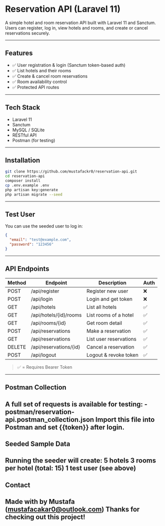 # Reservation API (Laravel 11)

A simple hotel and room reservation API built with Laravel 11 and Sanctum.  
Users can register, log in, view hotels and rooms, and create or cancel reservations securely.

---

## Features

- ✅ User registration & login (Sanctum token-based auth)
- ✅ List hotels and their rooms
- ✅ Create & cancel room reservations
- ✅ Room availability control
- ✅ Protected API routes

---

## Tech Stack

- Laravel 11
- Sanctum
- MySQL / SQLite
- RESTful API
- Postman (for testing)

---

## Installation

```bash
git clone https://github.com/mustafackr0/reservation-api.git
cd reservation-api
composer install
cp .env.example .env
php artisan key:generate
php artisan migrate --seed
```

---

## Test User

You can use the seeded user to log in:

```json
{
  "email": "test@example.com",
  "password": "123456"
}
```

---

## API Endpoints
| Method | Endpoint | Description | Auth |
|--------|----------|-------------|------|
| POST   | /api/register     | Register new user         | ❌ |
| POST   | /api/login        | Login and get token       | ❌ |
| GET    | /api/hotels       | List all hotels           | ✅ |
| GET    | /api/hotels/{id}/rooms | List rooms of a hotel | ✅ |
| GET    | /api/rooms/{id}   | Get room detail           | ✅ |
| POST   | /api/reservations | Make a reservation        | ✅ |
| GET    | /api/reservations | List user reservations    | ✅ |
| DELETE | /api/reservations/{id} | Cancel a reservation | ✅ |
| POST   | /api/logout       | Logout & revoke token     | ✅ |
> ✅ = Requires Bearer Token
---

## Postman Collection
A full set of requests is available for testing:
    - postman/reservation-api.postman_collection.json
Import this file into Postman and set {{token}} after login.
---

## Seeded Sample Data
Running the seeder will create:
5 hotels
3 rooms per hotel (total: 15)
1 test user (see above)
---

## Contact
Made with by Mustafa (mustafacakar0@outlook.com)
Thanks for checking out this project!
---
